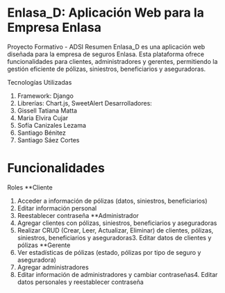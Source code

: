 # Enlasa_D: Aplicación Web para la Empresa Enlasa
Proyecto Formativo - ADSI
Resumen Enlasa_D es una aplicación web diseñada para la empresa de seguros Enlasa. Esta plataforma ofrece funcionalidades para clientes, administradores y gerentes, permitiendo la gestión eficiente de pólizas, siniestros, beneficiarios y aseguradoras.

Tecnologías Utilizadas
1. Framework: 
Django
2. Librerías: Chart.js, SweetAlert
Desarrolladores:
1. Gissell Tatiana Matta
2.  Maria Elvira Cujar
3. Sofía Canizales Lezama
4. Santiago Bénitez
5. Santiago Sáez Cortes
   
# Funcionalidades
Roles
**Cliente
1. Acceder a información de pólizas (datos, siniestros, beneficiarios)
2. Editar información personal
3. Reestablecer contraseña
**Administrador
1. Agregar clientes con pólizas, siniestros, beneficiarios y aseguradoras
2. Realizar CRUD (Crear, Leer, Actualizar, Eliminar) de clientes, pólizas, siniestros, beneficiarios y aseguradoras3. Editar datos de clientes y pólizas
**Gerente
1. Ver estadísticas de pólizas (estado, pólizas por tipo de seguro y aseguradora)
2. Agregar administradores
3. Editar información de administradores y cambiar contraseñas4. Editar datos personales y reestablecer contraseña

